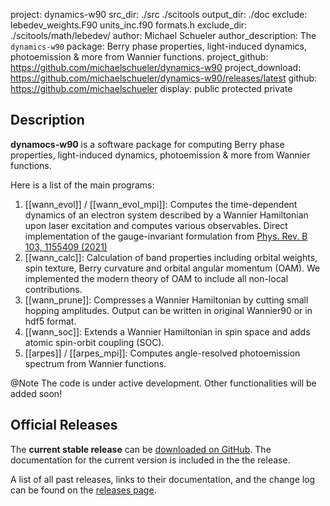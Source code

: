 project: dynamics-w90 
src_dir: ./src
	./scitools
output_dir: ./doc
exclude: lebedev_weights.F90 
	units_inc.f90 
	formats.h
exclude_dir: ./scitools/math/lebedev/
author: Michael Schueler
author_description: The `dynamics-w90` package: Berry phase properties, light-induced dynamics, photoemission & more from Wannier functions.
project_github: https://github.com/michaelschueler/dynamics-w90
project_download: https://github.com/michaelschueler/dynamics-w90/releases/latest
github: https://github.com/michaelschueler
display: public
         protected
         private

Description
-----------------

**dynamocs-w90** is a software package for computing Berry phase properties, light-induced dynamics, photoemission & more from Wannier functions.

Here is a list of the main programs:

1. [[wann_evol]] / [[wann_evol_mpi]]: Computes the time-dependent dynamics of an electron system described by a Wannier Hamiltonian upon laser excitation and computes various observables. Direct implementation of the gauge-invariant formulation from [Phys. Rev. B 103, 1155409 (2021)](https://link.aps.org/doi/10.1103/PhysRevB.103.155409) 
2. [[wann_calc]]: Calculation of band properties including orbital weights, spin texture, Berry curvature and orbital angular momentum (OAM). We implemented the modern theory of OAM to include all non-local contributions.
3. [[wann_prune]]: Compresses a Wannier Hamiltonian by cutting small hopping amplitudes. Output can be written in original Wannier90 or in hdf5 format.
4. [[wann_soc]]: Extends a Wannier Hamiltonian in spin space and adds atomic spin-orbit coupling (SOC).
5. [[arpes]] / [[arpes_mpi]]: Computes angle-resolved photoemission spectrum from Wannier functions. 

@Note The code is under active development. Other functionalities will be added soon!

Official Releases
-----------------

The **current stable release** can be [downloaded
on GitHub](https://github.com/michaelschueler/scitools/releases/latest). The
documentation for the current version is included in the the release.

A list of all past releases, links to their documentation, and the
change log can be found on the
[releases page](https://github.com/michaelschueler/scitools/releases/index.html).
